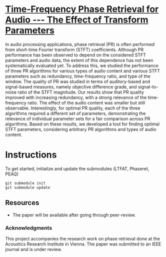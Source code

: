 # [Time-Frequency Phase Retrieval for Audio --- The Effect of Transform Parameters]()


In audio processing applications, phase retrieval (PR) is often performed from short-time Fourier transform (STFT) coefficients. Although PR performance has been observed to depend on the considered STFT parameters and audio data, the extent of this dependence has not been systematically evaluated yet. To address this, we studied the performance of three PR algorithms for various types of audio content and various STFT parameters such as redundancy, time-frequency ratio, and type of the window. The quality of PR was studied in terms of auditory-based and signal-based measures, namely objective difference grade, and signal-to-noise ratio of the STFT magnitude. Our results show that PR quality improved with increasing redundancy, with a strong relevance of the time-frequency ratio. The effect of the audio content was smaller but still observable. Interestingly, for optimal PR quality, each of the three algorithms required a different set of parameters, demonstrating the relevance of individual parameter sets for a fair comparison across PR algorithms. Based on these results, we developed a tool for finding optimal STFT parameters, considering arbitrary PR algorithms and types of audio content.  

# Instructions
To get started, initialize and update the submodules (LTFAT, Phaseret, PEAQ)
```
git submodule init
git submodule update
```
## Resources

- The paper will be available after going through peer-review.


### Acknowledgments

This project accompanies the research work on phase retrieval done at the Acoustics Research Institute in Vienna. The paper was submitted to an IEEE journal and is under review.

